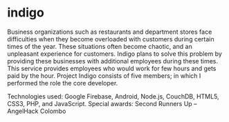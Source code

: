 # indigo

Business organizations such as restaurants and department stores face difficulties when they become overloaded with customers during certain times of the year. These situations often become chaotic, and an unpleasant experience for customers. Indigo plans to solve this problem by providing these businesses with additional employees during these times. This service provides employees who would work for few hours and gets paid by the hour. Project Indigo consists of five
members; in which I performed the role the core developer.

Technologies used: Google Firebase, Android, Node.js, CouchDB, HTML5, CSS3, PHP, and JavaScript.
Special awards: Second Runners Up – AngelHack Colombo
